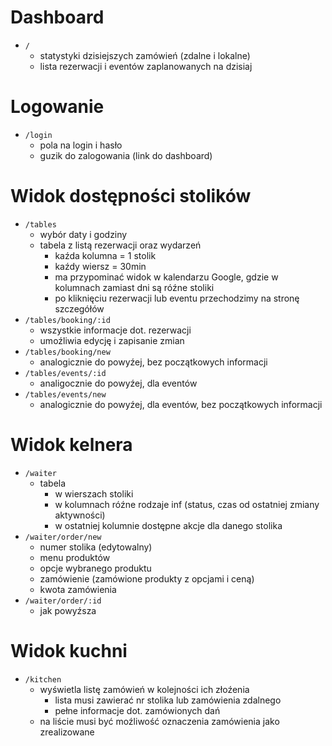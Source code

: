 # Dashboard

  - `/`
    - statystyki dzisiejszych zamówień (zdalne i lokalne)
    - lista rezerwacji i eventów zaplanowanych na dzisiaj

# Logowanie

  - `/login`
    - pola na login i hasło
    - guzik do zalogowania (link do dashboard)


# Widok dostępności stolików

  - `/tables`
    - wybór daty i godziny
    - tabela z listą rezerwacji oraz wydarzeń
      - kaźda kolumna = 1 stolik
      - kaźdy wiersz = 30min
      - ma przypominać widok w kalendarzu Google, gdzie w kolumnach zamiast dni są róźne stoliki
      - po kliknięciu rezerwacji lub eventu przechodzimy na stronę szczegółów
  - `/tables/booking/:id`
    - wszystkie informacje dot. rezerwacji
    - umoźliwia edycję i zapisanie zmian
  - `/tables/booking/new`
    - analogicznie do powyźej, bez początkowych informacji
  - `/tables/events/:id`
    - analigocznie do powyźej, dla eventów
  - `/tables/events/new`
    - analogicznie do powyźej, dla eventów, bez początkowych informacji


# Widok kelnera

  - `/waiter`
    - tabela
      - w wierszach stoliki
      - w kolumnach róźne rodzaje inf (status, czas od ostatniej zmiany aktywności)
      - w ostatniej kolumnie dostępne akcje dla danego stolika
  - `/waiter/order/new`
    - numer stolika (edytowalny)
    - menu produktów
    - opcje wybranego produktu
    - zamówienie (zamówione produkty z opcjami i ceną)
    - kwota zamówienia
  - `/waiter/order/:id`
    - jak powyźsza


# Widok kuchni

  - `/kitchen`
    - wyświetla listę zamówień w kolejności ich złoźenia
      - lista musi zawierać nr stolika lub zamówienia zdalnego
      - pełne informacje dot. zamówionych dań
    - na liście musi być moźliwość oznaczenia zamówienia jako zrealizowane
